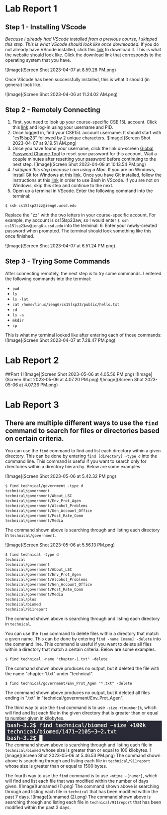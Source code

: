 # Lab Report 1
## Step 1 - Installing VScode
*Because I already had VScode installed from a previous course, I skipped this step. This is what VScode should look like once downloaded.*
If you do not already have VScode installed, click this [link](https://code.visualstudio.com/) to download it. 
This is what the website should look like. Click the download link that corresponds to the operating system that you have. 

![Image](Screen Shot 2023-04-07 at 8.59.28 PM.png)

Once VScode has been successfully installed, this is what it should (in general) look like.

![Image](Screen Shot 2023-04-06 at 11.24.02 AM.png)


## Step 2 - Remotely Connecting
1. First, you need to look up your course-specific CSE 15L account. Click this [link](https://sdacs.ucsd.edu/~icc/index.php) and log-in using your username and PID.
2. Once logged in, find your CSE15L account username. It should start with "cs15lsp23" followed by 2 unique characters. ![Image](Screen Shot 2023-04-07 at 9.19.51 AM.png)
3. Once you have found your username, click the link on-screen [Global Password Change Tool](https://sdacs.ucsd.edu/~icc/password.php) to reset your password for this account. Wait a couple minutes after resetting your password before continuing to the next step. ![Image](Screen Shot 2023-04-08 at 10.13.54 PM.png)
4. *I skipped this step because I am using a Mac*.                                                                                                        If you are on Windows, install Git for Windows at this [link](https://gitforwindows.org/). Once you have Git installed, follow the instructions at this [link](https://stackoverflow.com/questions/42606837/how-do-i-use-bash-on-windows-from-the-visual-studio-code-integrated-terminal/50527994#50527994) in order to use Bash in VScode. If you are not on Windows, skip this step and continue to the next.
5. Open up a terminal in VScode. Enter the following command into the terminal:
```
$ ssh cs15lsp23zz@ieng6.ucsd.edu
```
Replace the "zz" with the two letters in your course-specific account. For example, my account is cs15lsp23aw, so I would enter `$ ssh cs15lsp23aw@ieng6.ucsd.edu`  into the terminal. 
6. Enter your newly-created password when prompted. The terminal should look something like this once finished. 

![Image](Screen Shot 2023-04-07 at 6.51.24 PM.png). 


## Step 3 - Trying Some Commands
After connecting remotely, the next step is to try some commands. I entered the following commands into the terminal:
- `pwd`
- `ls`
- `ls -lat`
- `cat /home/linux/ieng6/cs15lsp23/public/hello.txt`
- `cd`
- `ls -a`
- `mkdir`
- `cp`

This is what my terminal looked like after entering each of those commands:
![Image](Screen Shot 2023-04-07 at 7.28.47 PM.png)


# Lab Report 2
##Part 1
![Image](Screen Shot 2023-05-06 at 4.05.56 PM.png)
![Image](Screen Shot 2023-05-06 at 4.07.20 PM.png)
![Image](Screen Shot 2023-05-06 at 4.07.36 PM.png)


# Lab Report 3
## There are multiple different ways to use the `find` command to search for files or directories based on certain criteria. 
You can use the `find` command to find and list each directory within a given directory. This can be done by entering `find [directory] -type d` into the command line. This command is useful if you want to search only for directories within a directory hierarchy. Below are some examples. 

![Image](Screen Shot 2023-05-06 at 5.42.32 PM.png)

```
$ find technical/government -type d
technical/government
technical/government/About_LSC
technical/government/Env_Prot_Agen
technical/government/Alcohol_Problems
technical/government/Gen_Account_Office
technical/government/Post_Rate_Comm
technical/government/Media
```
The command shown above is searching through and listing each directory in `technical/government`. 

![Image](Screen Shot 2023-05-06 at 5.56.13 PM.png)

```
$ find technical -type d
technical
technical/government
technical/government/About_LSC
technical/government/Env_Prot_Agen
technical/government/Alcohol_Problems
technical/government/Gen_Account_Office
technical/government/Post_Rate_Comm
technical/government/Media
technical/plos
technical/biomed
technical/911report
```
The command shown above is searching through and listing each directory in `technical`.

You can use the `find` command to delete files within a directory that match a given name. This can be done by entering `find -name [name] -delete` into the command line. This command is useful if you want to delete all files within a directory that match a certain criteria. Below are some examples.
```
$ find technical -name "chapter-1.txt" -delete
```
The command shown above produces no output, but it deleted the file with the name "chapter-1.txt" under "technical". 
```
$ find technical/government/Env_Prot_Agen "*.txt" -delete
```
The command shown above produces no output, but it deleted all files ending in ".txt" in "technical/government/Env_Prot_Agen". 


The third way to use the `find` command is to use `-size +[number]k`, which will find and list each file in the given directory that is greater than or equal to number given in kilobytes.
![Image](unnamed.png)
The command shown above is searching through and listing each file in `technical/biomed` whose size is greater than or equal to 100 kilobytes.
![Image](Screen Shot 2023-05-06 at 5.46.53 PM.png)
The command shown above is searching through and listing each file in `technical/911report` whose size is greater than or equal to 1500 bytes.


The fourth way to use the `find` command is to use `-mtime -[numer]`, which will find and list each file that was modified within the number of days given. 
![Image](unnamed (1).png)
The command shown above is searching through and listing each file in `technical` that has been modified within the past 7 days.
![Image](unnamed (2).png)
The command shown above is searching through and listing each file in `technical/911report` that has been modified within the past 3 days.
